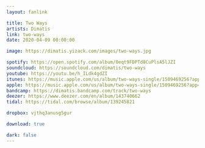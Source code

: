 ```yaml
---
layout: fanlink

title: Two Ways
artists: Dimatis
link: two-ways
date: 2020-04-09 00:00:00

image: https://dimatis.yizack.com/images/two-ways.jpg

spotify: https://open.spotify.com/album/0eqt9FDPTd8CuPlsA5lJZI
soundcloud: https://soundcloud.com/dimatis/two-ways
youtube: https://youtu.be/h_ILdk4gdZI
itunes: https://music.apple.com/us/album/two-ways-single/1509469256?app=itunes
apple: https://music.apple.com/us/album/two-ways-single/1509469256?app=music
bandcamp: https://dimatis.bandcamp.com/track/two-ways
deezer: https://www.deezer.com/en/album/143740662
tidal: https://tidal.com/browse/album/139245821

dropbox: vjthq3anusg5gur

download: true

dark: false
---
```

